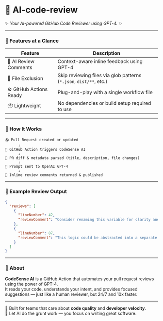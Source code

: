 # 🤖 **AI-code-review**

✨ *Your AI-powered GitHub Code Reviewer using GPT-4.* ✨

---

### 🚀 Features at a Glance

| Feature                  | Description                                                                 |
|--------------------------|-----------------------------------------------------------------------------|
| 🧠 AI Review Comments     | Context-aware inline feedback using GPT-4                                  |
| 🚫 File Exclusion         | Skip reviewing files via glob patterns (`*.json`, `dist/**`, etc.)         |
| ⚙️ GitHub Actions Ready   | Plug-and-play with a single workflow file                                   |
| 📦 Lightweight           | No dependencies or build setup required to use                             |

---

### 🔄 How It Works

```text
📤 Pull Request created or updated
      ↓
🤖 GitHub Action triggers CodeSense AI
      ↓
🧾 PR diff & metadata parsed (title, description, file changes)
      ↓
🧠 Prompt sent to OpenAI GPT-4
      ↓
💬 Inline review comments returned & published
```

---

### 🧾 Example Review Output

```json
{
  "reviews": [
    {
      "lineNumber": 42,
      "reviewComment": "Consider renaming this variable for clarity and consistency with naming conventions."
    },
    {
      "lineNumber": 87,
      "reviewComment": "This logic could be abstracted into a separate function to improve readability."
    }
  ]
}
```

---

### 📘 About

**CodeSense AI** is a GitHub Action that automates your pull request reviews using the power of GPT-4.  
It reads your code, understands your intent, and provides focused suggestions — just like a human reviewer, but 24/7 and 10x faster.

---

🔧 Built for teams that care about **code quality** and **developer velocity**.  
🎉 Let AI do the grunt work — you focus on writing great software.
